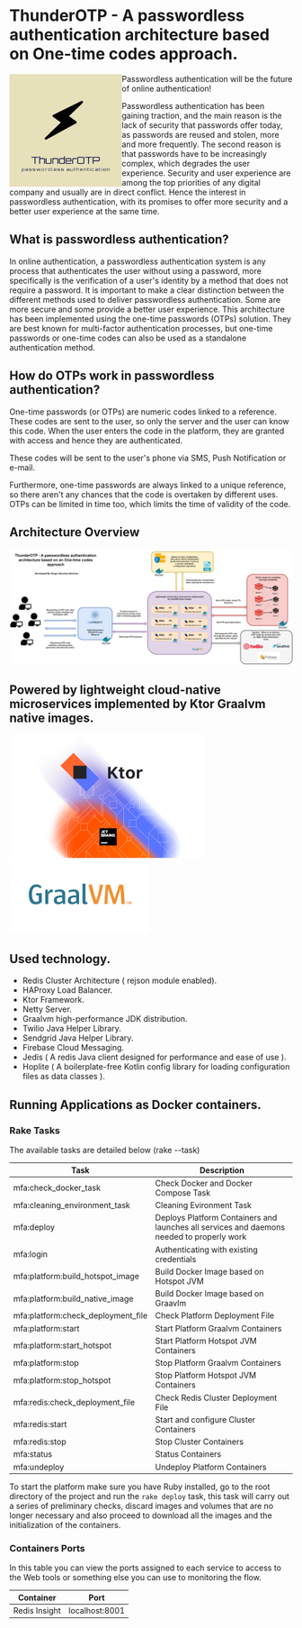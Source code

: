 
# ThunderOTP - A passwordless authentication architecture based on One-time codes approach.

<img width="auto" align="left" src="./doc/logo.png" />

Passwordless authentication will be the future of online authentication!

Passwordless authentication has been gaining traction, and the main reason is the lack of security that passwords offer today, as passwords are reused and stolen, more and more frequently. The second reason is that passwords have to be increasingly complex, which degrades the user experience. Security and user experience are among the top priorities of any digital company and usually are in direct conflict. Hence the interest in passwordless authentication, with its promises to offer more security and a better user experience at the same time.

## What is passwordless authentication?

In online authentication, a passwordless authentication system is any process that authenticates the user without using a password, more specifically is the verification of a user's identity by a method that does not require a password. It is important to make a clear distinction between the different methods used to deliver passwordless authentication. Some are more secure and some provide a better user experience. This architecture has been implemented using the one-time passwords (OTPs) solution. They are best known for multi-factor authentication processes, but one-time passwords or one-time codes can also be used as a standalone authentication method.

## How do OTPs work in passwordless authentication?

One-time passwords (or OTPs) are numeric codes linked to a reference. These codes are sent to the user, so only the server and the user can know this code. When the user enters the code in the platform, they are granted with access and hence they are authenticated.

These codes will be sent to the user's phone via SMS, Push Notification or e-mail.

Furthermore, one-time passwords are always linked to a unique reference, so there aren't any chances that the code is overtaken by different uses. OTPs can be limited in time too, which limits the time of validity of the code.

## Architecture Overview

<img width="auto" src="./doc/ThunderOTP.drawio.png" />

## Powered by lightweight cloud-native microservices implemented by Ktor Graalvm native images.

<img width="350" height="auto" src="./doc/screenshots/ktor_logo.png" />
<img width="250" height="auto" src="./doc/screenshots/graalvm_logo.png" />

## Used technology.

* Redis Cluster Architecture ( rejson module enabled).
* HAProxy Load Balancer.
* Ktor Framework.
* Netty Server.
* Graalvm high-performance JDK distribution.
* Twilio Java Helper Library.
* Sendgrid Java Helper Library.
* Firebase Cloud Messaging.
* Jedis ( A redis Java client designed for performance and ease of use ).
* Hoplite ( A boilerplate-free Kotlin config library for loading configuration files as data classes ).

## Running Applications as Docker containers.

### Rake Tasks

The available tasks are detailed below (rake --task)

| Task | Description |
| ------ | ------ |
| mfa:check_docker_task | Check Docker and Docker Compose Task |
| mfa:cleaning_environment_task | Cleaning Evironment Task |
| mfa:deploy | Deploys Platform Containers and launches all services and daemons needed to properly work |
| mfa:login | Authenticating with existing credentials |
| mfa:platform:build_hotspot_image | Build Docker Image based on Hotspot JVM |
| mfa:platform:build_native_image | Build Docker Image based on Graavlm |
| mfa:platform:check_deployment_file | Check Platform Deployment File |
| mfa:platform:start | Start Platform Graalvm Containers |
| mfa:platform:start_hotspot | Start Platform Hotspot JVM Containers |
| mfa:platform:stop | Stop Platform Graalvm Containers |
| mfa:platform:stop_hotspot | Stop Platform Hotspot JVM Containers |
| mfa:redis:check_deployment_file | Check Redis Cluster Deployment File |
| mfa:redis:start | Start and configure Cluster Containers |
| mfa:redis:stop | Stop Cluster Containers |
| mfa:status | Status Containers |
| mfa:undeploy | Undeploy Platform Containers |


To start the platform make sure you have Ruby installed, go to the root directory of the project and run the `rake deploy` task, this task will carry out a series of preliminary checks, discard images and volumes that are no longer necessary and also proceed to download all the images and the initialization of the containers.

### Containers Ports

In this table you can view the ports assigned to each service to access to the Web tools or something else you can use to monitoring the flow.

| Container | Port |
| ------ | ------ |
| Redis Insight | localhost:8001 |
